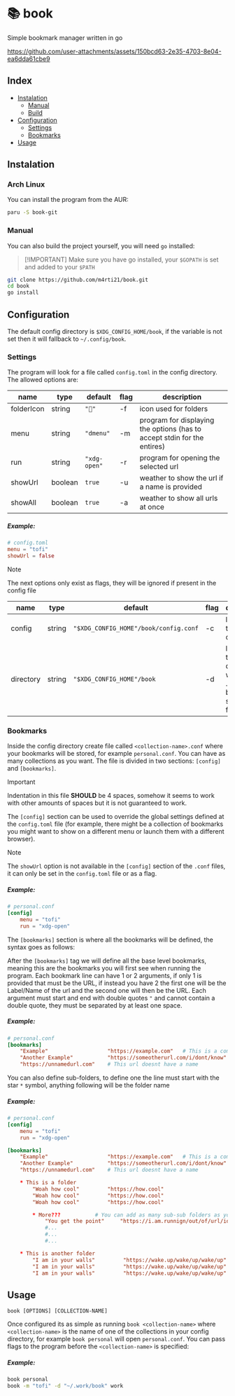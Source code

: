 # 📚 book

Simple bookmark manager written in go

https://github.com/user-attachments/assets/150bcd63-2e35-4703-8e04-ea6dda61cbe9

## Index

- [Instalation](#instalation)
  * [Manual](#manual)
  * [Build](#build)
- [Configuration](#configuration)
  * [Settings](#settings)
  * [Bookmarks](#bookmarks)
- [Usage](#usage)

## Instalation

### Arch Linux

You can install the program from the AUR:
```sh
paru -S book-git
```

### Manual

You can also build the project yourself, you will need `go` installed:

> [!IMPORTANT] Make sure you have go installed, your `$GOPATH` is set and added to your `$PATH`

```sh
git clone https://github.com/m4rti21/book.git
cd book
go install
```

## Configuration

The default config directory is `$XDG_CONFIG_HOME/book`, if the variable
is not set then it will fallback to `~/.config/book`.

### Settings

The program will look for a file called `config.toml` in the config directory.
The allowed options are:

| name          | type      | default       | flag | description                                                              |
|---------------|-----------|---------------|------|--------------------------------------------------------------------------|
| folderIcon    | string    | `""`         | -f   | icon used for folders                                                    |
| menu          | string    | `"dmenu"`     | -m   | program for displaying the options (has to accept stdin for the entires) |
| run           | string    | `"xdg-open"`  | -r   | program for opening the selected url                                     |
| showUrl       | boolean   | `true`        | -u   | weather to show the url if a name is provided                            |
| showAll       | boolean   | `true`        | -a   | weather to show all urls at once                                         |

##### Example: 

```toml
# config.toml
menu = "tofi"
showUrl = false
```

> [!NOTE]
> The next options only exist as flags, they will be ignored if present in the
> config file

| name          | type      | default                               | flag  | description |
|---------------|-----------|---------------------------------------|-------|-------------|
| config        | string    | `"$XDG_CONFIG_HOME"/book/config.conf` | -c    | location of the base config file |
| directory     | string    | `"$XDG_CONFIG_HOME"/book`             | -d    | location of the directory where <collection-name>.conf will be searched for |

### Bookmarks

Inside the config directory create file called `<collection-name>.conf` where your
bookmarks will be stored, for example `personal.conf`. You can have as many 
collections as you want. The file is divided in two sections: `[config]` and `[bookmarks]`.

> [!IMPORTANT]
> Indentation in this file **SHOULD** be 4 spaces, somehow it seems to work with
> other amounts of spaces but it is not guaranteed to work.

The `[config]` section can be used to override the global settings defined at the 
`config.toml` file (for example, there might be a collection of bookmarks you might 
want to show on a different menu or launch them with a different browser).

> [!NOTE] 
> The `showUrl` option is not available in the `[config]` section of the `.conf` 
> files, it can only be set in the `config.toml` file or as a flag.

##### Example: 

```conf
# personal.conf
[config]
    menu = "tofi"
    run = "xdg-open"
```

The `[bookmarks]` section is where all the bookmarks will be defined, the syntax
goes as follows:

After the `[bookmarks]` tag we will define all the base level bookmarks, meaning 
this are the bookmarks you will first see when running the program.
Each bookmark line can have 1 or 2 arguments, if only 1 is provided that must be 
the URL, if instead you have 2 the first one will be the Label/Name of the url 
and the second one will then be the URL. Each argument must start and end with 
double quotes `"` and cannot contain a double quote, they must be separated by 
at least one space.

##### Example: 

```conf
# personal.conf
[bookmarks]
    "Example"                   "https://example.com"   # This is a comment
    "Another Example"           "https://someotherurl.com/i/dont/know"
    "https://unnamedurl.com"    # This url doesnt have a name
```
You can also define sub-folders, to define one the line must start with the star
`*` symbol, anything following will be the folder name

##### Example: 

```conf
# personal.conf
[config]
    menu = "tofi"
    run = "xdg-open"

[bookmarks]
    "Example"                   "https://example.com"   # This is a comment
    "Another Example"           "https://someotherurl.com/i/dont/know"
    "https://unnamedurl.com"    # This url doesnt have a name

    * This is a folder
        "Woah how cool"         "https://how.cool"
        "Woah how cool"         "https://how.cool"
        "Woah how cool"         "https://how.cool"

        * More???           # You can add as many sub-sub folders as you want
            "You get the point"     "https://i.am.runnign/out/of/url/ideas
            #...
            #...
            #...

    * This is another folder
        "I am in your walls"         "https://wake.up/wake/up/wake/up"
        "I am in your walls"         "https://wake.up/wake/up/wake/up"
        "I am in your walls"         "https://wake.up/wake/up/wake/up"
```

## Usage

`book [OPTIONS] [COLLECTION-NAME]`

Once configured its as simple as running `book <collection-name>` where 
`<collection-name>` is the name of one of the collections in your config directory, 
for example `book personal` will open `personal.conf`. You can pass flags to
the program before the `<collection-name>` is specified:

##### Example: 

```sh
book personal
book -m "tofi" -d "~/.work/book" work
```
